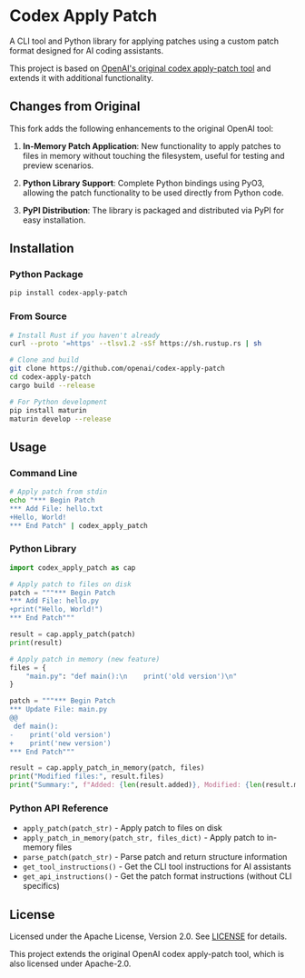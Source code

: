 # Codex Apply Patch

A CLI tool and Python library for applying patches using a custom patch format designed for AI coding assistants.

This project is based on [OpenAI's original codex apply-patch tool](https://github.com/openai/codex/tree/main/codex-rs/apply-patch) and extends it with additional functionality.

## Changes from Original

This fork adds the following enhancements to the original OpenAI tool:

1. **In-Memory Patch Application**: New functionality to apply patches to files in memory without touching the filesystem, useful for testing and preview scenarios.

2. **Python Library Support**: Complete Python bindings using PyO3, allowing the patch functionality to be used directly from Python code.

3. **PyPI Distribution**: The library is packaged and distributed via PyPI for easy installation.

## Installation

### Python Package

```bash
pip install codex-apply-patch
```

### From Source

```bash
# Install Rust if you haven't already
curl --proto '=https' --tlsv1.2 -sSf https://sh.rustup.rs | sh

# Clone and build
git clone https://github.com/openai/codex-apply-patch
cd codex-apply-patch
cargo build --release

# For Python development
pip install maturin
maturin develop --release
```

## Usage

### Command Line

```bash
# Apply patch from stdin
echo "*** Begin Patch
*** Add File: hello.txt
+Hello, World!
*** End Patch" | codex_apply_patch
```

### Python Library

```python
import codex_apply_patch as cap

# Apply patch to files on disk
patch = """*** Begin Patch
*** Add File: hello.py
+print("Hello, World!")
*** End Patch"""

result = cap.apply_patch(patch)
print(result)

# Apply patch in memory (new feature)
files = {
    "main.py": "def main():\n    print('old version')\n"
}

patch = """*** Begin Patch
*** Update File: main.py
@@
 def main():
-    print('old version')
+    print('new version')
*** End Patch"""

result = cap.apply_patch_in_memory(patch, files)
print("Modified files:", result.files)
print("Summary:", f"Added: {len(result.added)}, Modified: {len(result.modified)}, Deleted: {len(result.deleted)}")
```

### Python API Reference

- `apply_patch(patch_str)` - Apply patch to files on disk
- `apply_patch_in_memory(patch_str, files_dict)` - Apply patch to in-memory files 
- `parse_patch(patch_str)` - Parse patch and return structure information
- `get_tool_instructions()` - Get the CLI tool instructions for AI assistants
- `get_api_instructions()` - Get the patch format instructions (without CLI specifics)

## License

Licensed under the Apache License, Version 2.0. See [LICENSE](LICENSE) for details.

This project extends the original OpenAI codex apply-patch tool, which is also licensed under Apache-2.0.
